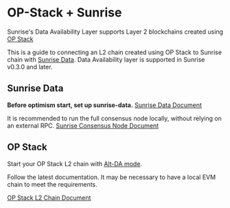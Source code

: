 # OP-Stack + Sunrise

Sunrise's Data Availability Layer supports Layer 2 blockchains created using [OP Stack](https://github.com/ethereum-optimism/optimism)

This is a guide to connecting an L2 chain created using OP Stack to Sunrise chain with [Sunrise Data](https://github.com/sunriselayer/sunrise-data). Data Availability layer is supported in Sunrise v0.3.0 and later.

## Sunrise Data

**Before optimism start, set up sunrise-data.**
[Sunrise Data Document](./sunrise-data.md)

It is recommended to run the full consensus node locally, without relying on an external RPC.
[Sunrise Consensus Node Document](../../../node/types/consensus/README.md)

## OP Stack

Start your OP Stack L2 chain with [Alt-DA mode](https://docs.optimism.io/operators/chain-operators/features/alt-da-mode).

Follow the latest documentation. It may be necessary to have a local EVM chain to meet the requirements.

[OP Stack L2 Chain Document](./op-stack.md)
